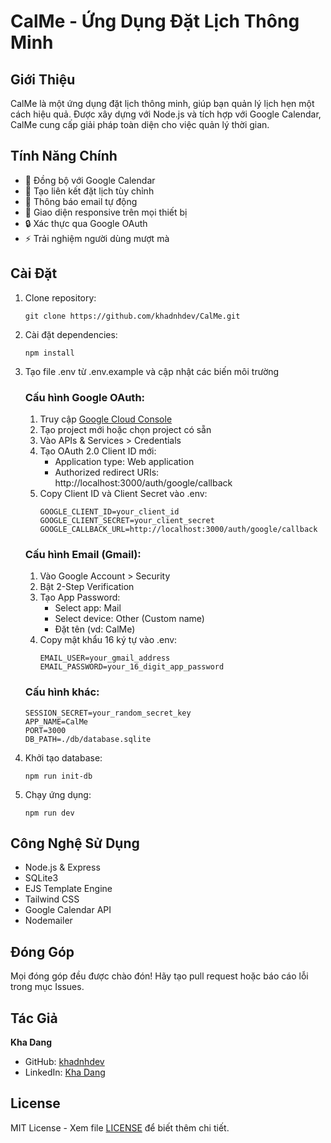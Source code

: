 # CalMe - Ứng Dụng Đặt Lịch Thông Minh


## Giới Thiệu

CalMe là một ứng dụng đặt lịch thông minh, giúp bạn quản lý lịch hẹn một cách hiệu quả. Được xây dựng với Node.js và tích hợp với Google Calendar, CalMe cung cấp giải pháp toàn diện cho việc quản lý thời gian.

## Tính Năng Chính

- 📅 Đồng bộ với Google Calendar
- 🔗 Tạo liên kết đặt lịch tùy chỉnh
- 📧 Thông báo email tự động
- 📱 Giao diện responsive trên mọi thiết bị
- 🔒 Xác thực qua Google OAuth
- ⚡ Trải nghiệm người dùng mượt mà

## Cài Đặt

1. Clone repository:
   ```
   git clone https://github.com/khadnhdev/CalMe.git
   ```

2. Cài đặt dependencies:
   ```
   npm install
   ```

3. Tạo file .env từ .env.example và cập nhật các biến môi trường

    ### Cấu hình Google OAuth:
    1. Truy cập [Google Cloud Console](https://console.cloud.google.com)
    2. Tạo project mới hoặc chọn project có sẵn
    3. Vào APIs & Services > Credentials
    4. Tạo OAuth 2.0 Client ID mới:
       - Application type: Web application
       - Authorized redirect URIs: http://localhost:3000/auth/google/callback
    5. Copy Client ID và Client Secret vào .env:
       ```
       GOOGLE_CLIENT_ID=your_client_id
       GOOGLE_CLIENT_SECRET=your_client_secret
       GOOGLE_CALLBACK_URL=http://localhost:3000/auth/google/callback
       ```

    ### Cấu hình Email (Gmail):
    1. Vào Google Account > Security
    2. Bật 2-Step Verification
    3. Tạo App Password:
       - Select app: Mail
       - Select device: Other (Custom name)
       - Đặt tên (vd: CalMe)
    4. Copy mật khẩu 16 ký tự vào .env:
       ```
       EMAIL_USER=your_gmail_address
       EMAIL_PASSWORD=your_16_digit_app_password
       ```

    ### Cấu hình khác:
    ```
    SESSION_SECRET=your_random_secret_key
    APP_NAME=CalMe
    PORT=3000
    DB_PATH=./db/database.sqlite
    ```

4. Khởi tạo database:
   ```
   npm run init-db
   ```

5. Chạy ứng dụng:
   ```
   npm run dev
   ```

## Công Nghệ Sử Dụng

- Node.js & Express
- SQLite3
- EJS Template Engine
- Tailwind CSS
- Google Calendar API
- Nodemailer

## Đóng Góp

Mọi đóng góp đều được chào đón! Hãy tạo pull request hoặc báo cáo lỗi trong mục Issues.

## Tác Giả

**Kha Dang**
- GitHub: [khadnhdev](https://github.com/khadnhdev)
- LinkedIn: [Kha Dang](https://www.linkedin.com/in/khadnh)

## License

MIT License - Xem file [LICENSE](LICENSE) để biết thêm chi tiết. 
